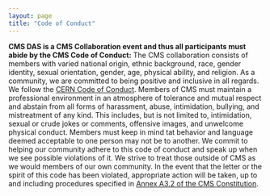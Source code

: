 ```yaml
---
layout: page
title: "Code of Conduct"
---
```

**CMS DAS is a CMS Collaboration event and thus all participants must abide by the CMS Code of Conduct:** 
The CMS collaboration consists of members with varied national origin, ethnic background, race, gender identity, sexual orientation, gender, age, physical ability, and religion. As a community, we are committed to being positive and inclusive in all regards. We follow the [CERN Code of Conduct](https://hr.web.cern.ch/codeofconduct). Members of CMS must maintain a professional environment in an atmosphere of tolerance and mutual respect and abstain from all forms of harassment, abuse, intimidation, bullying, and mistreatment of any kind. This includes, but is not limited to, intimidation, sexual or crude jokes or comments, offensive images, and unwelcome physical conduct. Members must keep in mind tat behavior and language deemed acceptable to one person may not be to another. We commit to helping our community adhere to this code of conduct and speak up when we see possible violations of it. We strive to treat those outside of CMS as we would members of our own community. In the event that the letter or the spirit of this code has been violated, appropriate action will be taken, up to and including procedures specified in [Annex A3.2 of the CMS Constitution](https://cms-docdb.cern.ch/cgi-bin/PublicDocDB/RetrieveFile?docid=13847&filename=CMS%20Code%20of%20Conduct-140619.pdf&version=2). 
